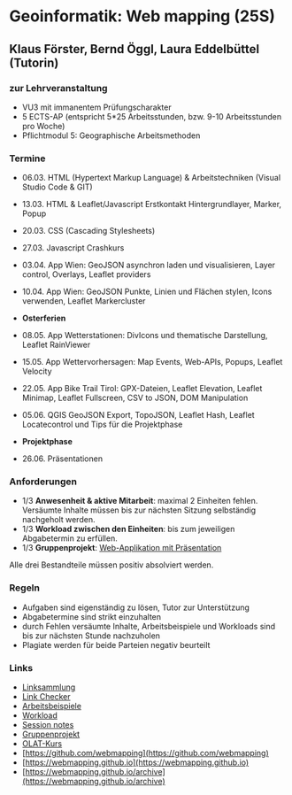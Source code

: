 # Geoinformatik: Web mapping (25S)

## Klaus Förster, Bernd Öggl, Laura Eddelbüttel (Tutorin)

### zur Lehrveranstaltung

* VU3 mit immanentem Prüfungscharakter
* 5 ECTS-AP (entspricht 5*25 Arbeitsstunden, bzw. 9-10 Arbeitsstunden pro Woche)
* Pflichtmodul 5: Geographische Arbeitsmethoden

### Termine

* 06.03. HTML (Hypertext Markup Language) & Arbeitstechniken (Visual Studio Code & GIT)
* 13.03. HTML & Leaflet/Javascript Erstkontakt Hintergrundlayer, Marker, Popup
* 20.03. CSS (Cascading Stylesheets)
* 27.03. Javascript Crashkurs
* 03.04. App Wien: GeoJSON asynchron laden und visualisieren, Layer control, Overlays, Leaflet providers
* 10.04. App Wien: GeoJSON Punkte, Linien und Flächen stylen, Icons verwenden, Leaflet Markercluster
* **Osterferien**
* 08.05. App Wetterstationen: DivIcons und thematische Darstellung, Leaflet RainViewer
* 15.05. App Wettervorhersagen: Map Events, Web-APIs, Popups, Leaflet Velocity
* 22.05. App Bike Trail Tirol: GPX-Dateien, Leaflet Elevation, Leaflet Minimap, Leaflet Fullscreen, CSV to JSON, DOM Manipulation
* 05.06. QGIS GeoJSON Export, TopoJSON, Leaflet Hash, Leaflet Locatecontrol und Tips für die Projektphase

* **Projektphase**

* 26.06.  Präsentationen

### Anforderungen

* 1/3 **Anwesenheit & aktive Mitarbeit**: maximal 2 Einheiten fehlen. Versäumte Inhalte müssen bis zur nächsten Sitzung selbständig nachgeholt werden.
* 1/3 **Workload zwischen den Einheiten**: bis zum jeweiligen Abgabetermin zu erfüllen.
* 1/3 **Gruppenprojekt**: [Web-Applikation mit Präsentation](https://webmapping.github.io/projects)

Alle drei Bestandteile müssen positiv absolviert werden.

### Regeln

* Aufgaben sind eigenständig zu lösen, Tutor zur Unterstützung
* Abgabetermine sind strikt einzuhalten
* durch Fehlen versäumte Inhalte, Arbeitsbeispiele und Workloads sind bis zur nächsten Stunde nachzuholen
* Plagiate werden für beide Parteien negativ beurteilt

### Links

* [Linksammlung](https://webmapping.github.io/links)
* [Link Checker](https://webmapping.github.io/linkchecker.html)
* [Arbeitsbeispiele](https://webmapping.github.io/examples)
* [Workload](https://webmapping.github.io/workload/index)
* [Session notes](https://webmapping.github.io/notes/index)
* [Gruppenprojekt](https://webmapping.github.io/projects)
* [OLAT-Kurs](https://lms.uibk.ac.at/url/RepositoryEntry/5826708461)
* [https://github.com/webmapping](https://github.com/webmapping)
* [https://webmapping.github.io](https://webmapping.github.io)
* [https://webmapping.github.io/archive](https://webmapping.github.io/archive)
